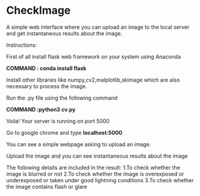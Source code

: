 # CheckImage
A simple web interface where you can upload an image to the local server and get instantaneous results about the image.

Instructions:

First of all install flask web framework on your system using Anaconda


**COMMAND : conda install flask**

Install other libraries like numpy,cv2,malplotlib,skimage which are also necessary to process the image.

Run the .py file using the following command

**COMMAND :python3 cv.py**

Voila! Your server is running on port 5000

Go to google chrome and type **localhost:5000**

You can see a simple webpage asking to upload an image.

Upload the image and you can see instantaneous results about the image 

The following details are included in the result:
1.To check whether the image is blurred or not
2.To check whether the image is overexposed or underexposed or taken under good lightning conditions
3.To check whether the image contains flash or glare

